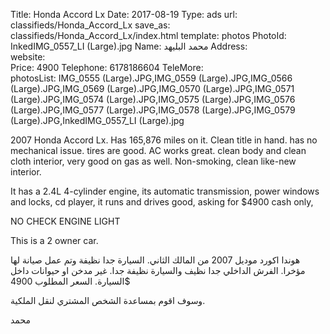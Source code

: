Title:          Honda Accord Lx
Date:           2017-08-19
Type:           ads
url:            classifieds/Honda_Accord_Lx
save_as:        classifieds/Honda_Accord_Lx/index.html
template:       photos
PhotoId:        InkedIMG_0557_LI (Large).jpg
Name:           محمد البليهد 
Address:        
website:        
Price:          4900
Telephone:      6178186604
TeleMore:       
photosList:     IMG_0555 (Large).JPG,IMG_0559 (Large).JPG,IMG_0566 (Large).JPG,IMG_0569 (Large).JPG,IMG_0570 (Large).JPG,IMG_0571 (Large).JPG,IMG_0574 (Large).JPG,IMG_0575 (Large).JPG,IMG_0576 (Large).JPG,IMG_0577 (Large).JPG,IMG_0578 (Large).JPG,IMG_0579 (Large).JPG,InkedIMG_0557_LI (Large).jpg

2007 Honda Accord Lx. Has 165,876 miles on it. Clean title in hand. has no mechanical issue. tires are good. AC works great. clean body and clean cloth interior, very good on gas as well. Non-smoking, clean like-new interior.

It has a 2.4L 4-cylinder engine, its automatic transmission, power windows and locks, cd player, it runs and drives good, asking for $4900 cash only, 

NO CHECK ENGINE LIGHT

This is a 2 owner car. 

هوندا اكورد موديل 2007 من المالك الثاني. السيارة جدا نظيفة وتم عمل صيانة لها مؤخرا. الفرش الداخلي جدا نظيف والسيارة نظيفة جدا. غير مدخن او حيوانات داخل السيارة. السعر المطلوب 4900$ 

وسوف اقوم بمساعدة الشخص المشتري لنقل الملكية.

محمد

